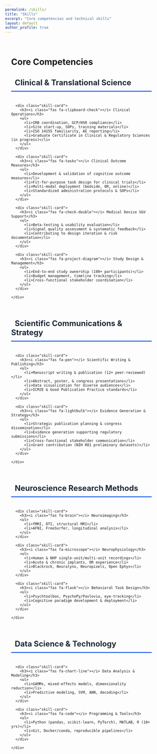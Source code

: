 ```yaml
---
permalink: /skills/
title: "Skills"
excerpt: "Core competencies and technical skills"
layout: default
author_profile: true
---
```


<div class="skills-page-container">
  <h1>Core Competencies</h1>

  <!-- Clinical & Translational Science -->
  <section class="skill-section">
    <h2 class="section-header"><i class="fas fa-hospital"></i> Clinical & Translational Science</h2>
    <div class="skills-grid">

      <div class="skill-card">
        <h3><i class="fas fa-clipboard-check"></i> Clinical Operations</h3>
        <ul>
          <li>IRB coordination, GCP/HSR compliance</li>
          <li>Site start-up, SOPs, training materials</li>
          <li>ISO 14155 familiarity, AE reporting</li>
          <li>Graduate Certificate in Clinical & Regulatory Sciences (in progress)</li>
        </ul>
      </div>

      <div class="skill-card">
        <h3><i class="fas fa-tasks"></i> Clinical Outcome Measures</h3>
        <ul>
          <li>Development & validation of cognitive outcome measures</li>
          <li>Fit-for-purpose task design for clinical trials</li>
          <li>Multi-modal deployment (bedside, OR, online)</li>
          <li>Standardized administration protocols & SOPs</li>
        </ul>
      </div>

      <div class="skill-card">
        <h3><i class="fas fa-check-double"></i> Medical Device V&V Support</h3>
        <ul>
          <li>Beta-testing & usability evaluation</li>
          <li>Signal quality assessment & systematic feedback</li>
          <li>Contributing to design iteration & risk documentation</li>
        </ul>
      </div>

      <div class="skill-card">
        <h3><i class="fas fa-project-diagram"></i> Study Design & Management</h3>
        <ul>
          <li>End-to-end study ownership (100+ participants)</li>
          <li>Budget management, timeline tracking</li>
          <li>Cross-functional stakeholder coordination</li>
        </ul>
      </div>

    </div>
  </section>

  <!-- Scientific Communications & Strategy -->
  <section class="skill-section">
    <h2 class="section-header"><i class="fas fa-file-alt"></i> Scientific Communications & Strategy</h2>
    <div class="skills-grid">

      <div class="skill-card">
        <h3><i class="fas fa-pen"></i> Scientific Writing & Publishing</h3>
        <ul>
          <li>Manuscript writing & publication (12+ peer-reviewed)</li>
          <li>Abstract, poster, & congress presentations</li>
          <li>Data visualization for diverse audiences</li>
          <li>ICMJE & Good Publication Practice standards</li>
        </ul>
      </div>

      <div class="skill-card">
        <h3><i class="fas fa-lightbulb"></i> Evidence Generation & Strategy</h3>
        <ul>
          <li>Strategic publication planning & congress dissemination</li>
          <li>Evidence generation supporting regulatory submissions</li>
          <li>Cross-functional stakeholder communication</li>
          <li>Grant contribution (NIH R01 preliminary datasets)</li>
        </ul>
      </div>

    </div>
  </section>

  <!-- Neuroscience Research Methods -->
  <section class="skill-section">
    <h2 class="section-header"><i class="fas fa-brain"></i> Neuroscience Research Methods</h2>
    <div class="skills-grid">

      <div class="skill-card">
        <h3><i class="fas fa-brain"></i> Neuroimaging</h3>
        <ul>
          <li>fMRI, DTI, structural MRI</li>
          <li>AFNI, FreeSurfer, longitudinal analysis</li>
        </ul>
      </div>

      <div class="skill-card">
        <h3><i class="fas fa-microscope"></i> Neurophysiology</h3>
        <ul>
          <li>Human & NHP single-unit/multi-unit recordings</li>
          <li>Acute & chronic implants, OR experience</li>
          <li>Blackrock, Neuralynx, Neuropixels, Open Ephys</li>
        </ul>
      </div>

      <div class="skill-card">
        <h3><i class="fas fa-flask"></i> Behavioral Task Design</h3>
        <ul>
          <li>Psychtoolbox, PsychoPy/Pavlovia, eye-tracking</li>
          <li>Cognitive paradigm development & deployment</li>
        </ul>
      </div>

    </div>
  </section>

  <!-- Data Science & Technology -->
  <section class="skill-section">
    <h2 class="section-header"><i class="fas fa-laptop-code"></i> Data Science & Technology</h2>
    <div class="skills-grid">

      <div class="skill-card">
        <h3><i class="fas fa-chart-line"></i> Data Analysis & Modeling</h3>
        <ul>
          <li>GAMMs, mixed-effects models, dimensionality reduction</li>
          <li>Predictive modeling, SVM, ANN, decoding</li>
        </ul>
      </div>

      <div class="skill-card">
        <h3><i class="fas fa-code"></i> Programming & Tools</h3>
        <ul>
          <li>Python (pandas, scikit-learn, PyTorch), MATLAB, R (10+ yrs)</li>
          <li>Git, Docker/conda, reproducible pipelines</li>
        </ul>
      </div>

    </div>
  </section>

</div>

<style>
.skills-page-container { max-width: 1000px; margin: 0 auto; padding: 20px; }
.skill-section { margin-bottom: 50px; }
.section-header {
  font-size: 1.8em;
  color: #1f2937;
  margin-bottom: 25px;
  padding-bottom: 12px;
  border-bottom: 3px solid #2563eb;
  font-weight: 700;
}
.section-header i { color: #2563eb; margin-right: 12px; }
.skills-grid { display: grid; grid-template-columns: repeat(auto-fit, minmax(260px, 1fr)); gap: 20px; }
.skill-card { background: white; border: 1px solid #e5e7eb; border-radius: 12px; padding: 20px; box-shadow: 0 3px 10px rgba(0,0,0,0.05); transition: all 0.2s ease; }
.skill-card:hover { transform: translateY(-2px); box-shadow: 0 8px 16px rgba(0,0,0,0.1); }
.skill-card h3 { margin: 0 0 12px; color: #1f2937; font-size: 1.1em; font-weight: 600; }
.skill-card h3 i { color: #2563eb; margin-right: 8px; }
.skill-card ul { margin: 0; padding-left: 18px; color: #4b5563; line-height: 1.6; }
.skill-card li { margin-bottom: 6px; }
@media (max-width: 768px) {
  .skills-grid { grid-template-columns: 1fr; }
  .section-header { font-size: 1.4em; }
}
</style>



